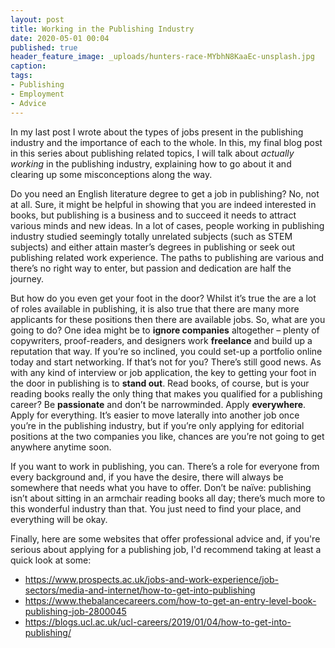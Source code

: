 ```yaml
---
layout: post
title: Working in the Publishing Industry
date: 2020-05-01 00:04
published: true
header_feature_image: _uploads/hunters-race-MYbhN8KaaEc-unsplash.jpg
caption:
tags:  
- Publishing
- Employment
- Advice
---
```


In my last post I wrote about the types of jobs present in the publishing industry and the importance of each to the whole. In this, my final blog post in this series about publishing related topics, I will talk about _actually working_ in the publishing industry, explaining how to go about it and clearing up some misconceptions along the way.

Do you need an English literature degree to get a job in publishing? No, not at all. Sure, it might be helpful in showing that you are indeed interested in books, but publishing is a business and to succeed it needs to attract various minds and new ideas. In a lot of cases, people working in publishing industry studied seemingly totally unrelated subjects (such as STEM subjects) and either attain master’s degrees in publishing or seek out publishing related work experience. The paths to publishing are various and there’s no right way to enter, but passion and dedication are half the journey.

But how do you even get your foot in the door? Whilst it’s true the are a lot of roles available in publishing, it is also true that there are many more applicants for these positions then there are available jobs. So, what are you going to do? One idea might be to **ignore companies** altogether – plenty of copywriters, proof-readers, and designers work **freelance** and build up a reputation that way. If you’re so inclined, you could set-up a portfolio online today and start networking. If that’s not for you? There’s still good news. As with any kind of interview or job application, the key to getting your foot in the door in publishing is to **stand out**. Read books, of course, but is your reading books really the only thing that makes you qualified for a publishing career? Be **passionate** and don’t be narrowminded. Apply **everywhere**. Apply for everything. It’s easier to move laterally into another job once you’re in the publishing industry, but if you’re only applying for editorial positions at the two companies you like, chances are you’re not going to get anywhere anytime soon.

If you want to work in publishing, you can. There’s a role for everyone from every background and, if you have the desire, there will always be somewhere that needs what you have to offer. Don’t be naïve: publishing isn’t about sitting in an armchair reading books all day; there’s much more to this wonderful industry than that. You just need to find your place, and everything will be okay.

Finally, here are some websites that offer professional advice and, if you're serious about applying for a publishing job, I'd recommend taking at least a quick look at some:

- https://www.prospects.ac.uk/jobs-and-work-experience/job-sectors/media-and-internet/how-to-get-into-publishing
- https://www.thebalancecareers.com/how-to-get-an-entry-level-book-publishing-job-2800045
- https://blogs.ucl.ac.uk/ucl-careers/2019/01/04/how-to-get-into-publishing/
